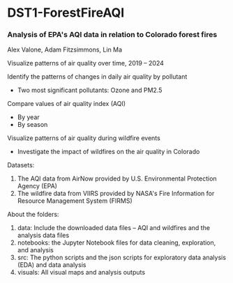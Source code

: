 # DST1-ForestFireAQI
### Analysis of EPA's AQI data in relation to Colorado forest fires

 Alex Valone, Adam Fitzsimmons, Lin Ma


Visualize patterns of air quality over time, 2019 – 2024 

Identify the patterns of changes in daily air quality by pollutant
- Two most significant pollutants: Ozone and PM2.5

Compare values of air quality index (AQI) 
- By year 
- By season

Visualize patterns of air quality during wildfire events
- Investigate the impact of wildfires on the air quality in Colorado



Datasets: 
1. The AQI data from AirNow provided by U.S. Environmental Protection Agency (EPA)
2. The wildfire data from VIIRS provided by NASA's Fire Information for Resource Management System (FIRMS)


About the folders:
1. data: Include the downloaded data files – AQI and wildfires and the analysis data files
2. notebooks: the Jupyter Notebook files for data cleaning, exploration, and analysis
3. src: The python scripts and the json scripts for exploratory data analysis (EDA) and data analysis
4. visuals: All visual maps and analysis outputs


 





